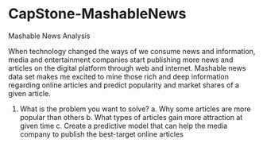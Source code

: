 # CapStone-MashableNews

Mashable News Analysis

When technology changed the ways of we consume news and information, media and entertainment companies start publishing more news and articles on the digital platform through web and internet. Mashable news data set makes me excited to mine those rich and deep information regarding online articles and predict popularity and market shares of a given article.

1. What is the problem you want to solve?
  a. Why some articles are more popular than others
  b. What types of articles gain more attraction at given time
  c. Create a predictive model that can help the media company to publish the best-target online articles
